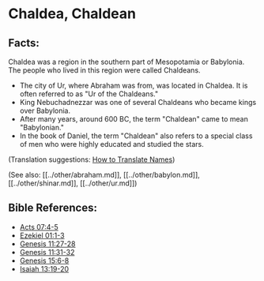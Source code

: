 # Chaldea, Chaldean #

## Facts: ##

Chaldea was a region in the southern part of Mesopotamia or Babylonia. The people who lived in this region were called Chaldeans.

* The city of Ur, where Abraham was from, was located in Chaldea. It is often referred to as "Ur of the Chaldeans."
* King Nebuchadnezzar was one of several Chaldeans who became kings over Babylonia.
* After many years, around 600 BC, the term "Chaldean" came to mean "Babylonian."
* In the book of Daniel, the term "Chaldean" also refers to a special class of men who were highly educated and studied the stars.

(Translation suggestions: [How to Translate Names](en/ta-vol1/translate/man/translate-names))

(See also: [[../other/abraham.md]], [[../other/babylon.md]], [[../other/shinar.md]], [[../other/ur.md]])

## Bible References: ##

* [Acts 07:4-5](en/tn/act/help/07/04)
* [Ezekiel 01:1-3](en/tn/ezk/help/01/01)
* [Genesis 11:27-28](en/tn/gen/help/11/27)
* [Genesis 11:31-32](en/tn/gen/help/11/31)
* [Genesis 15:6-8](en/tn/gen/help/15/06)
* [Isaiah 13:19-20](en/tn/isa/help/13/19)